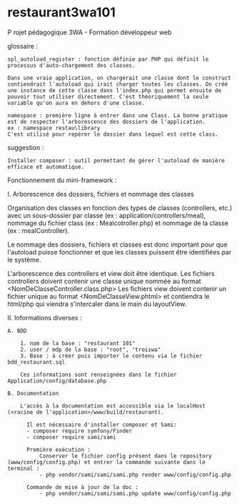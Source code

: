 # restaurant3wa101
P rojet pédagogique 3WA - Formation développeur web

glossaire :

    spl_autoload_register : fonction définie par PHP qui définit le processus d'auto-chargement des classes.

    Dans une vraie application, on chargerait une classe dont le construct contiendrait l'autoload qui irait charger toutes les classes. On créé une instance de cette classe dans l'index.php qui permet ensuite de pouvoir tout utiliser directement. C'est théoriquement la seule variable qu'on aura en dehors d'une classe.

    namespace : première ligne à entrer dans une Class. La bonne pratique est de respecter l'arborescence des dossiers de l'application.
    ex : namespace restau\library
    C'est utilisé pour repérer le dossier dans lequel est cette class.



suggestion :

    Installer composer : outil permettant de gérer l'autoload de manière efficace et automatique.


Fonctionnement du mini-framework :

I. Arborescence des dossiers, fichiers et nommage des classes

  Organisation des classes en fonction des types de classes (controllers, etc.) avec un sous-dossier par classe (ex : application/controllers/meal), nommage du fichier class (ex : Mealcotroller.php) et nommage de la classe (ex : mealController).

  Le nommage des dossiers, fichiers et classes est donc important pour que l'autoload puisse fonctionner et que les classes puissent être identifiées par le système.

  L'arborescence des controllers et view doit être identique. 
  Les fichiers controllers doivent contenir une classe unique nommée au format <NomDeClasseController.class.php>
  Les fichiers view doivent contenir un fichier unique au format <NomDeClasseView.phtml> et contiendra le html/php qui viendra s'intercaler dans le main du layoutView.


II. Informations diverses :

	A. BDD

		1. nom de la base : "restaurant 101"
		2. user / mdp de la base : "root", "troiswa"
		3. Base : à créer puis importer le contenu via le fichier bdd_restaurant.sql

		Ces informations sont renseignées dans le fichier Application/config/database.php

	B. Documentation

		L'accès à la documentation est accessible via le localHost (<racine de l'application>/www/build/restaurant).

		  Il est nécessaire d'installer composer et Sami:
		  - composer require symfony/Finder
		  - composer require sami/sami

		  Première exécution :
			  Conserver le fichier config présent dans le repository (www/config/config.php) et entrer la commande suivante dans le terminal :
			  - php vendor/sami/sami/sami.php render www/config/config.php

		  Commande de mise à jour de la doc :
			  - php vendor/sami/sami/sami.php update www/config/config.php

